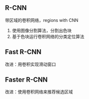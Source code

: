 ## R-CNN 
带区域的卷积网络，regions with CNN

1. 使用图像分割算法，分割出色块  
2. 基于色块运行卷积网络的分类定位算法  

## Fast R-CNN  

改进：用卷积实现滑动窗口  

## Faster R-CNN

改进：使用卷积网络来推荐候选区域  